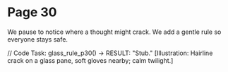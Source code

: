 # Page 30

We pause to notice where a thought might crack.
We add a gentle rule so everyone stays safe.

// Code Task: glass_rule_p30() → RESULT: "Stub."
[Illustration: Hairline crack on a glass pane, soft gloves nearby; calm twilight.]
